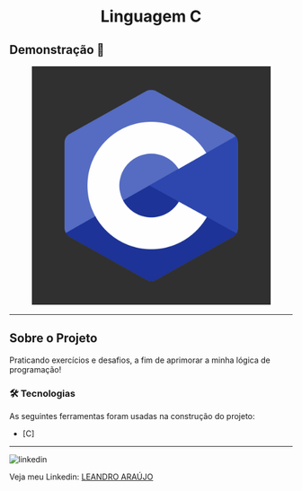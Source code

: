 <h1 style="text-align: center; font-weight: bold;">Linguagem C</h1>

## Demonstração 📸

<div align="center" >
  <img src="_imagens/c2.png" alt="C logomarca" height="425">
</div>

---

## Sobre o Projeto

Praticando exercícios e desafios, a fim de aprimorar a minha lógica de programação!

### 🛠 Tecnologias

As seguintes ferramentas foram usadas na construção do projeto:

- [C]

---

<img src="https://github.com/leandro-araujo-silva/Proffy-FullStack/raw/master/github/linkedin.png" alt="linkedin" height="50">
<br/>

Veja meu Linkedin: [LEANDRO ARAÚJO](http://www.linkedin.com/in/leandro-ara%C3%BAjo-da-silva-1660631b9)
